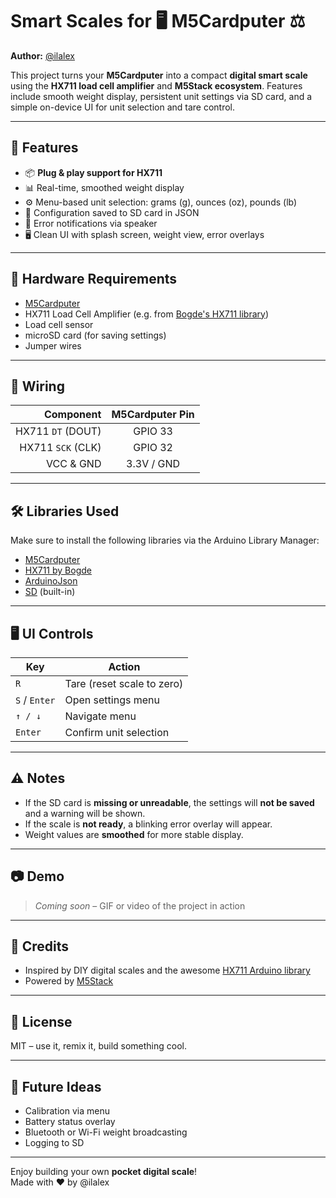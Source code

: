 # Smart Scales for 🖥️ M5Cardputer ⚖️

**Author:** [@ilalex](https://github.com/jean-louis1776)

This project turns your **M5Cardputer** into a compact **digital smart scale** using the **HX711 load cell amplifier** and **M5Stack ecosystem**. Features include smooth weight display, persistent unit settings via SD card, and a simple on-device UI for unit selection and tare control.

---

## 🚀 Features

- 📦 **Plug & play support for HX711**
- 📊 Real-time, smoothed weight display
- ⚙️ Menu-based unit selection: grams (g), ounces (oz), pounds (lb)
- 💾 Configuration saved to SD card in JSON
- 🎵 Error notifications via speaker
- 🖥️ Clean UI with splash screen, weight view, error overlays

---

## 🧰 Hardware Requirements

- [M5Cardputer](https://shop.m5stack.com/products/m5cardputer)
- HX711 Load Cell Amplifier (e.g. from [Bogde's HX711 library](https://github.com/bogde/HX711))
- Load cell sensor
- microSD card (for saving settings)
- Jumper wires

---

## 🔌 Wiring

| Component | M5Cardputer Pin |
|----------:|:---------------:|
| HX711 `DT` (DOUT) | GPIO 33 |
| HX711 `SCK` (CLK) | GPIO 32 |
| VCC & GND | 3.3V / GND     |

---

## 🛠️ Libraries Used

Make sure to install the following libraries via the Arduino Library Manager:

- [M5Cardputer](https://github.com/m5stack/M5Cardputer)
- [HX711 by Bogde](https://github.com/bogde/HX711)
- [ArduinoJson](https://arduinojson.org/)
- [SD](https://www.arduino.cc/en/Reference/SD) (built-in)

---

## 🖥️ UI Controls

| Key | Action |
|-----|--------|
| `R` | Tare (reset scale to zero) |
| `S` / `Enter` | Open settings menu |
| `↑ / ↓` | Navigate menu |
| `Enter` | Confirm unit selection |

---

## ⚠️ Notes

- If the SD card is **missing or unreadable**, the settings will **not be saved** and a warning will be shown.
- If the scale is **not ready**, a blinking error overlay will appear.
- Weight values are **smoothed** for more stable display.

---

## 📷 Demo

> _Coming soon_ – GIF or video of the project in action

---

## 🙌 Credits

- Inspired by DIY digital scales and the awesome [HX711 Arduino library](https://github.com/bogde/HX711)
- Powered by [M5Stack](https://m5stack.com)

---

## 📜 License

MIT – use it, remix it, build something cool.

---

## 🧠 Future Ideas

- Calibration via menu
- Battery status overlay
- Bluetooth or Wi-Fi weight broadcasting
- Logging to SD

---

Enjoy building your own **pocket digital scale**!  
Made with ❤️ by @ilalex
